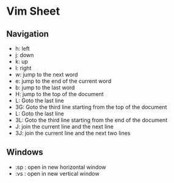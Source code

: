 Vim Sheet
=========

Navigation
----------

- h: left
- j: down
- k: up
- l: right
- w: jump to the next word
- e: jump to the end of the current word
- b: jump to the last word 
- H: jump to the top of the document
- L: Goto the last line
- 3G: Goto the third line starting from the top of the document
- L: Goto the last line
- 3L: Goto the third line starting from the end of the document
- J: join the current line and the next line
- 3J: join the current line and the next two lines

Windows
-------

- :sp <Filename>: open <Filename> in new horizontal window
- :vs <Filename>: open <Filename> in new vertical window
